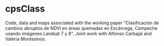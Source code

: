 # cpsClass
Code, data and maps associated with the working paper "Clasificación de cambios abruptos de NDVI en áreas quemadas en Escárcega, Campeche usando imágenes Landsat 7 y 8".
Joint work with Alfonso Carbajal and Valeria Montesinos.
